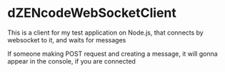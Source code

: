 # dZENcodeWebSocketClient

This is a client for my test application on Node.js, that connects by websocket to it, and waits for messages

If someone making POST request and creating a message, it will gonna appear in the console, if you are connected